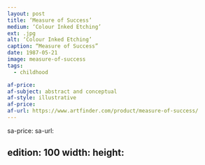 ```yaml
---
layout: post
title: ‘Measure of Success’
medium: ‘Colour Inked Etching’
ext: .jpg
alt: ‘Colour Inked Etching’
caption: “Measure of Success”
date: 1987-05-21
image: measure-of-success
tags:
  - childhood

af-price:
af-subject: abstract and conceptual
af-style: illustrative
af-price:
af-url: https://www.artfinder.com/product/measure-of-success/
---
```



sa-price:
sa-url:

edition: 100
width: 
height: 
---


